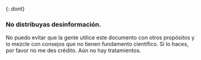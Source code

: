 {:.dont}
### No distribuyas desinformación.

No puedo evitar que la gente utilice este documento con otros propósitos y lo mezcle con consejos que no tienen fundamento científico. Si lo haces, por favor no me des crédito. Aún no hay tratamientos.
